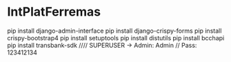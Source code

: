 # IntPlatFerremas
pip install django-admin-interface
pip install django-crispy-forms
pip install crispy-bootstrap4
pip install setuptools
pip install distutils
pip install bcchapi
pip install transbank-sdk
////
SUPERUSER ->
Admin: Admin //
Pass: 123412134
